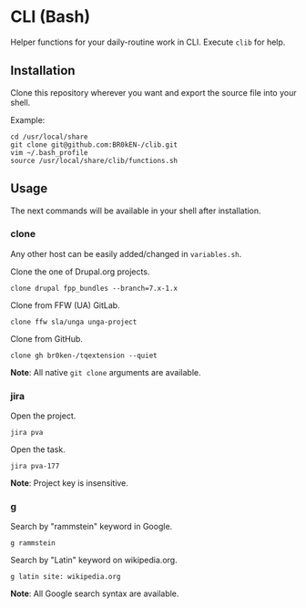 # CLI (Bash)

Helper functions for your daily-routine work in CLI. Execute `clib` for help.

## Installation

Clone this repository wherever you want and export the source file into your shell.

Example:

```
cd /usr/local/share
git clone git@github.com:BR0kEN-/clib.git
vim ~/.bash_profile
source /usr/local/share/clib/functions.sh
```

## Usage

The next commands will be available in your shell after installation.

### clone

Any other host can be easily added/changed in `variables.sh`.

Clone the one of Drupal.org projects.

```
clone drupal fpp_bundles --branch=7.x-1.x
```

Clone from FFW (UA) GitLab.

```
clone ffw sla/unga unga-project
```

Clone from GitHub.

```
clone gh br0ken-/tqextension --quiet
```

**Note**: All native `git clone` arguments are available.

### jira

Open the project.

```
jira pva
```

Open the task.

```
jira pva-177
```

**Note**: Project key is insensitive.

### g

Search by "rammstein" keyword in Google.

```
g rammstein
```

Search by "Latin" keyword on wikipedia.org. 

```
g latin site: wikipedia.org
```

**Note**: All Google search syntax are available.
